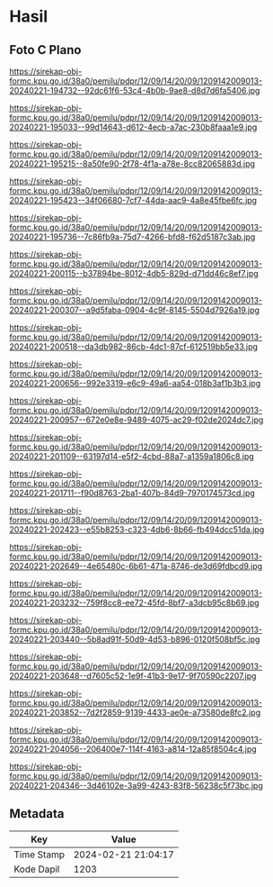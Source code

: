 # Hasil

## Foto C Plano

https://sirekap-obj-formc.kpu.go.id/38a0/pemilu/pdpr/12/09/14/20/09/1209142009013-20240221-194732--92dc61f6-53c4-4b0b-9ae8-d8d7d6fa5406.jpg

https://sirekap-obj-formc.kpu.go.id/38a0/pemilu/pdpr/12/09/14/20/09/1209142009013-20240221-195033--99d14643-d612-4ecb-a7ac-230b8faaa1e9.jpg

https://sirekap-obj-formc.kpu.go.id/38a0/pemilu/pdpr/12/09/14/20/09/1209142009013-20240221-195215--8a50fe90-2f78-4f1a-a78e-8cc82065883d.jpg

https://sirekap-obj-formc.kpu.go.id/38a0/pemilu/pdpr/12/09/14/20/09/1209142009013-20240221-195423--34f06680-7cf7-44da-aac9-4a8e45fbe6fc.jpg

https://sirekap-obj-formc.kpu.go.id/38a0/pemilu/pdpr/12/09/14/20/09/1209142009013-20240221-195736--7c86fb9a-75d7-4266-bfd8-f62d5187c3ab.jpg

https://sirekap-obj-formc.kpu.go.id/38a0/pemilu/pdpr/12/09/14/20/09/1209142009013-20240221-200115--b37894be-8012-4db5-829d-d71dd46c8ef7.jpg

https://sirekap-obj-formc.kpu.go.id/38a0/pemilu/pdpr/12/09/14/20/09/1209142009013-20240221-200307--a9d5faba-0904-4c9f-8145-5504d7926a19.jpg

https://sirekap-obj-formc.kpu.go.id/38a0/pemilu/pdpr/12/09/14/20/09/1209142009013-20240221-200518--da3db982-86cb-4dc1-87cf-612519bb5e33.jpg

https://sirekap-obj-formc.kpu.go.id/38a0/pemilu/pdpr/12/09/14/20/09/1209142009013-20240221-200656--992e3319-e6c9-49a6-aa54-018b3af1b3b3.jpg

https://sirekap-obj-formc.kpu.go.id/38a0/pemilu/pdpr/12/09/14/20/09/1209142009013-20240221-200957--672e0e8e-9489-4075-ac29-f02de2024dc7.jpg

https://sirekap-obj-formc.kpu.go.id/38a0/pemilu/pdpr/12/09/14/20/09/1209142009013-20240221-201109--63197d14-e5f2-4cbd-88a7-a1359a1806c8.jpg

https://sirekap-obj-formc.kpu.go.id/38a0/pemilu/pdpr/12/09/14/20/09/1209142009013-20240221-201711--f90d8763-2ba1-407b-84d9-7970174573cd.jpg

https://sirekap-obj-formc.kpu.go.id/38a0/pemilu/pdpr/12/09/14/20/09/1209142009013-20240221-202423--e55b8253-c323-4db6-8b66-fb494dcc51da.jpg

https://sirekap-obj-formc.kpu.go.id/38a0/pemilu/pdpr/12/09/14/20/09/1209142009013-20240221-202649--4e65480c-6b61-471a-8746-de3d69fdbcd9.jpg

https://sirekap-obj-formc.kpu.go.id/38a0/pemilu/pdpr/12/09/14/20/09/1209142009013-20240221-203232--759f8cc8-ee72-45fd-8bf7-a3dcb95c8b69.jpg

https://sirekap-obj-formc.kpu.go.id/38a0/pemilu/pdpr/12/09/14/20/09/1209142009013-20240221-203440--5b8ad91f-50d9-4d53-b896-0120f508bf5c.jpg

https://sirekap-obj-formc.kpu.go.id/38a0/pemilu/pdpr/12/09/14/20/09/1209142009013-20240221-203648--d7605c52-1e9f-41b3-9e17-9f70590c2207.jpg

https://sirekap-obj-formc.kpu.go.id/38a0/pemilu/pdpr/12/09/14/20/09/1209142009013-20240221-203852--7d2f2859-9139-4433-ae0e-a73580de8fc2.jpg

https://sirekap-obj-formc.kpu.go.id/38a0/pemilu/pdpr/12/09/14/20/09/1209142009013-20240221-204056--206400e7-114f-4163-a814-12a85f8504c4.jpg

https://sirekap-obj-formc.kpu.go.id/38a0/pemilu/pdpr/12/09/14/20/09/1209142009013-20240221-204346--3d46102e-3a99-4243-83f8-56238c5f73bc.jpg


## Metadata

| Key        | Value               |
| ---------- | ------------------- |
| Time Stamp | 2024-02-21 21:04:17 |
| Kode Dapil | 1203                |



